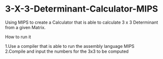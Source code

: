 # 3-X-3-Determinant-Calculator-MIPS

Using  MIPS to create a Calculator that is able to calculate 3 x 3 Determinant from a given Matrix.

How to  run it<br />

1.Use a compiler that is able to run the assembly language MIPS<br />
2.Compile and input  the numbers for the 3x3 to be computed<br />


